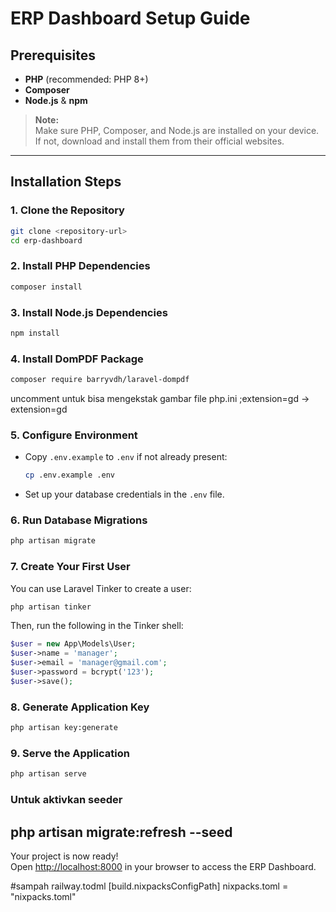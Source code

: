 # ERP Dashboard Setup Guide

## Prerequisites

- **PHP** (recommended: PHP 8+)
- **Composer**
- **Node.js** & **npm**

> **Note:**  
> Make sure PHP, Composer, and Node.js are installed on your device.  
> If not, download and install them from their official websites.

---

## Installation Steps

### 1. Clone the Repository

```sh
git clone <repository-url>
cd erp-dashboard
```

### 2. Install PHP Dependencies

```sh
composer install
```

### 3. Install Node.js Dependencies

```sh
npm install
```

### 4. Install DomPDF Package

```sh
composer require barryvdh/laravel-dompdf
```
uncomment untuk bisa mengekstak gambar 
file php.ini 
;extension=gd -> extension=gd
### 5. Configure Environment

- Copy `.env.example` to `.env` if not already present:
  ```sh
  cp .env.example .env
  ```
- Set up your database credentials in the `.env` file.

### 6. Run Database Migrations

```sh
php artisan migrate
```

### 7. Create Your First User

You can use Laravel Tinker to create a user:

```sh
php artisan tinker
```
Then, run the following in the Tinker shell:
```php
$user = new App\Models\User;
$user->name = 'manager';
$user->email = 'manager@gmail.com';
$user->password = bcrypt('123');
$user->save();
```

### 8. Generate Application Key

```sh
php artisan key:generate
```

### 9. Serve the Application

```sh
php artisan serve
```
### Untuk aktivkan seeder
php artisan migrate:refresh --seed 
---

Your project is now ready!  
Open [http://localhost:8000](http://localhost:8000) in your browser to access the ERP Dashboard.



#sampah
railway.todml
[build.nixpacksConfigPath]
nixpacks.toml = "nixpacks.toml"










